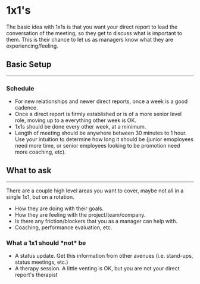 # 1x1's

The basic idea with 1x1s is that you want your direct report to lead the conversation of the meeting, so they get to discuss what is important to them. This is their chance to let us as managers know what they are experiencing/feeling.

## Basic Setup
---
### Schedule
  - For new relationships and newer direct reports, once a week is a good cadence.
  - Once a direct report is firmly established or is of a more senior level role, moving up to a everything other week is OK.
  - 1x1s should be done every other week, at a minimum.
  - Length of meeting should be anywhere between 30 minutes to 1 hour. Use your intuition to determine how long it should be (junior emoployees need more time, or senior employees looking to be promotion need more coaching, etc).

## What to ask
---
  There are a couple high level areas you want to cover, maybe not all in a single 1x1, but on a rotation. 
  - How they are doing with their goals.
  - How they are feeling with the project/team/company.
  - Is there any friction/blockers that you as a manager can help with.
  - Coaching, performance evaluation, etc.

### What a 1x1 should \*not\* be
- A status update. Get this information from other avenues (i.e. stand-ups, status meetings, etc.)
- A therapy session. A little venting is OK, but you are not your direct report's therapist
